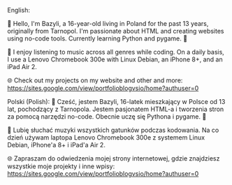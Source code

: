 English:

👋 Hello, I'm Bazyli, a 16-year-old living in Poland for the past 13 years, originally from Tarnopol. I'm passionate about HTML and creating websites using no-code tools. Currently learning Python and pygame. 🐍

🚀 I enjoy listening to music across all genres while coding. On a daily basis, I use a Lenovo Chromebook 300e with Linux Debian, an iPhone 8+, and an iPad Air 2.

🌐 Check out my projects on my website and other  and more: https://sites.google.com/view/portfolioblogvsio/home?authuser=0


Polski (Polish):
👋 Cześć, jestem Bazyli, 16-latek mieszkający w Polsce od 13 lat, pochodzący z Tarnopola. Jestem pasjonatem HTML-a i tworzenia stron za pomocą narzędzi no-code. Obecnie uczę się Pythona i pygame. 🐍

🚀 Lubię słuchać muzyki wszystkich gatunków podczas kodowania. Na co dzień używam laptopa Lenovo Chromebook 300e z systemem Linux Debian, iPhone'a 8+ i iPad'a Air 2.

🌐 Zapraszam do odwiedzenia mojej strony internetowej, gdzie znajdziesz wszystkie moje projekty i inne wpisy: https://sites.google.com/view/portfolioblogvsio/home?authuser=0

